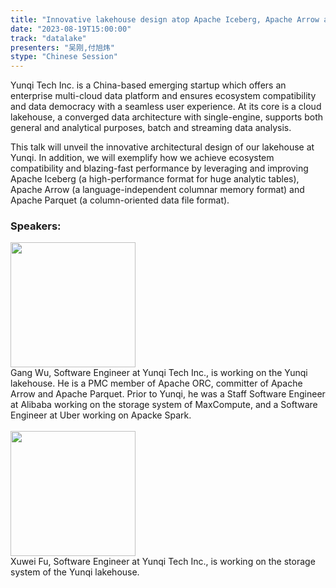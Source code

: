 ```yaml
---
title: "Innovative lakehouse design atop Apache Iceberg, Apache Arrow and Apache Parquet"
date: "2023-08-19T15:00:00" 
track: "datalake"
presenters: "吴刚,付旭炜"
stype: "Chinese Session"
---
```

Yunqi Tech Inc. is a China-based emerging startup which offers an enterprise multi-cloud data platform and ensures ecosystem compatibility and data democracy with a seamless user experience. At its core is a cloud lakehouse, a converged data architecture with single-engine, supports both general and analytical purposes, batch and streaming data analysis. 

This talk will unveil the innovative architectural design of our lakehouse at Yunqi. In addition, we will exemplify how we achieve ecosystem compatibility and blazing-fast performance by leveraging and improving Apache Iceberg (a high-performance format for huge analytic tables), Apache Arrow (a language-independent columnar memory format) and Apache Parquet (a column-oriented data file format).
 ### Speakers: 
 <img src="https://img.bagevent.com/resource/20230612/1642038163704706.jpg" width="200" /><br>Gang Wu, Software Engineer at Yunqi Tech Inc., is working on the Yunqi lakehouse. He is a PMC member of Apache ORC, committer of Apache Arrow and Apache Parquet. Prior to Yunqi, he was a Staff Software Engineer at Alibaba working on the storage system of MaxCompute, and a Software Engineer at Uber working on Apacke Spark.
 <br><br><img src="https://file.bagevent.com/resource/20230727/2134269621016.jpg" width="200" /><br>Xuwei Fu, Software Engineer at Yunqi Tech Inc., is working on the storage system of the Yunqi lakehouse.
 <br><br>